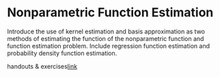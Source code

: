 # Nonparametric Function Estimation

Introduce the use of kernel estimation and basis approximation as two methods of estimating the function of the nonparametric function and function estimation problem. Include regression function estimation and probability density function estimation.

handouts & exercises[link](https://drive.google.com/open?id=1WC7U-kOT9HZsb-oPln1-hE8mfzgPADh_)
